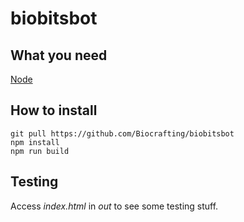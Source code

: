 # biobitsbot
## What you need
[Node](https://nodejs.org/en/)
## How to install
```
git pull https://github.com/Biocrafting/biobitsbot
npm install
npm run build
```

## Testing

Access *index.html* in *out* to see some testing stuff.
